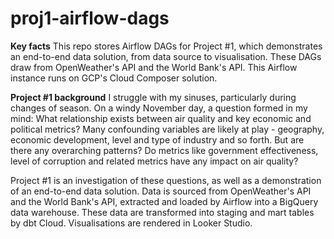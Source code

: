 # proj1-airflow-dags

**Key facts**
This repo stores Airflow DAGs for Project #1, which demonstrates an end-to-end data solution, from data source to visualisation.
These DAGs draw from OpenWeather's API and the World Bank's API. This Airflow instance runs on GCP's Cloud Composer solution.

**Project #1 background**
I struggle with my sinuses, particularly during changes of season. On a windy November day, a question formed in my mind: What relationship exists between air quality and key economic and political metrics? Many confounding variables are likely at play - geography, economic development, level and type of industry and so forth. But are there any overarching patterns? Do metrics like government effectiveness, level of corruption and related metrics have any impact on air quality?

Project #1 is an investigation of these questions, as well as a demonstration of an end-to-end data solution. Data is sourced from OpenWeather's API and the World Bank's API, extracted and loaded by Airflow into a BigQuery data warehouse. These data are transformed into staging and mart tables by dbt Cloud. Visualisations are rendered in Looker Studio.


